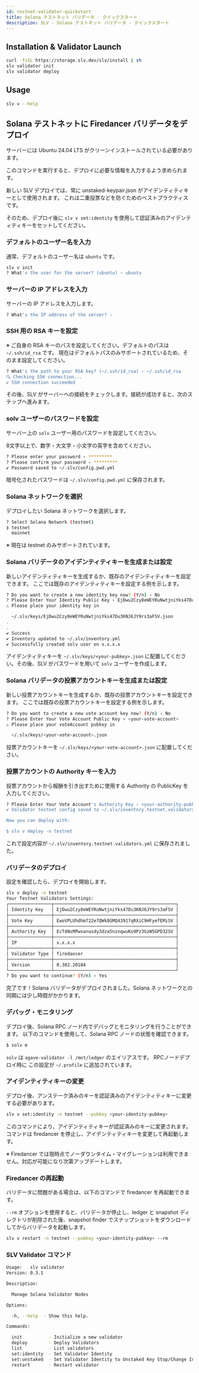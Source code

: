 ```yaml
---
id: testnet-validator-quickstart
title: Solana テストネット バリデータ - クイックスタート
description: SLV - Solana テストネット バリデータ - クイックスタート
---
```


## Installation & Validator Launch

```bash
curl -fsSL https://storage.slv.dev/slv/install | sh
slv validator init
slv validator deploy
```

## Usage

```bash
slv v --help
```

## Solana テストネットに Firedancer バリデータをデプロイ

サーバーには Ubuntu 24.04 LTS がクリーンインストールされている必要があります。

このコマンドを実行すると、デプロイに必要な情報を入力するよう求められます。

新しい SLV デプロイでは、常に unstaked-keypair.json がアイデンティティキーとして使用されます。
これは二重投票などを防ぐためのベストプラクティスです。

そのため、デプロイ後に `slv v set:identity` を使用して認証済みのアイデンティティキーをセットしてください。

### デフォルトのユーザー名を入力

通常、デフォルトのユーザー名は `ubuntu` です。

```bash
slv v init
? What's the user for the server? (ubuntu) › ubuntu
```

### サーバーの IP アドレスを入力

サーバーの IP アドレスを入力します。

```bash
? What's the IP address of the server? ›
```

### SSH 用の RSA キーを設定

※ ご自身の RSA キーのパスを設定してください。デフォルトのパスは `~/.ssh/id_rsa` です。
現在はデフォルトパスのみサポートされているため、そのまま設定してください。

```bash
? What's the path to your RSA key? (~/.ssh/id_rsa) › ~/.ssh/id_rsa
🔍 Checking SSH connection...
✔︎ SSH connection succeeded
```

その後、SLV がサーバーへの接続をチェックします。接続が成功すると、次のステップへ進みます。

### solv ユーザーのパスワードを設定

サーバー上の `solv` ユーザー用のパスワードを設定してください。

8文字以上で、数字・大文字・小文字の英字を含めてください。

```bash
? Please enter your password › *********
? Please confirm your password › *********
✔︎ Password saved to ~/.slv/config.pwd.yml
```

暗号化されたパスワードは `~/.slv/config.pwd.yml` に保存されます。

### Solana ネットワークを選択

デプロイしたい Solana ネットワークを選択します。

```bash
? Select Solana Network (testnet)
❯ testnet
  mainnet
```

※ 現在は testnet のみサポートされています。

### Solana バリデータのアイデンティティキーを生成または設定

新しいアイデンティティキーを生成するか、既存のアイデンティティキーを設定できます。
ここでは既存のアイデンティティキーを設定する例を示します。

```bash
? Do you want to create a new identity key now? (Y/n) › No
? Please Enter Your Identity Public Key › EjDwu2Czy8eWEYRuNwtjniYks47Du3KNJ6JY9rs3aFSV
⚠️ Please place your identity key in

  ~/.slv/keys/EjDwu2Czy8eWEYRuNwtjniYks47Du3KNJ6JY9rs3aFSV.json
.
.
✔︎ Success
✔ Inventory updated to ~/.slv/inventory.yml
✔ Successfully created solv user on x.x.x.x
```

アイデンティティキーを `~/.slv/keys/<your-pubkey>.json` に配置してください。その後、SLV がパスワードを用いて `solv` ユーザーを作成します。

### Solana バリデータの投票アカウントキーを生成または設定

新しい投票アカウントキーを生成するか、既存の投票アカウントキーを設定できます。
ここでは既存の投票アカウントキーを設定する例を示します。

```bash
? Do you want to create a new vote account key now? (Y/n) › No
? Please Enter Your Vote Account Public Key > <your-vote-account>
⚠️ Please place your voteAccount pubkey in

  ~/.slv/keys/<your-vote-account>.json
```

投票アカウントキーを `~/.slv/keys/<your-vote-account>.json` に配置してください。

### 投票アカウントの Authority キーを入力

投票アカウントから報酬を引き出すために使用する Authority の PublicKey を入力してください。

```bash
? Please Enter Your Vote Account's Authority Key › <your-authority-pubkey>
✔︎ Validator testnet config saved to ~/.slv/inventory.testnet.validators.yml

Now you can deploy with:

$ slv v deploy -n testnet
```

これで設定内容が `~/.slv/inventory.testnet.validators.yml` に保存されました。

### バリデータのデプロイ

設定を確認したら、デプロイを開始します。

```bash
slv v deploy -n testnet
Your Testnet Validators Settings:
┌────────────────┬──────────────────────────────────────────────┐
│ Identity Key   │ EjDwu2Czy8eWEYRuNwtjniYks47Du3KNJ6JY9rs3aFSV │
├────────────────┼──────────────────────────────────────────────┤
│ Vote Key       │ EwoVPLUhdhm722e7QWk8GMQ43917qRXiC9HFyefEMiSV │
├────────────────┼──────────────────────────────────────────────┤
│ Authority Key  │ EcT4NsMPwxanusdy3dza5nznqwuKo9Pz3GzW5GPD32SV │
├────────────────┼──────────────────────────────────────────────┤
│ IP             │ x.x.x.x                                      │
├────────────────┼──────────────────────────────────────────────┤
│ Validator Type │ firedancer                                   │
├────────────────┼──────────────────────────────────────────────┤
│ Version        │ 0.302.20104                                  │
└────────────────┴──────────────────────────────────────────────┘
? Do you want to continue? (Y/n) › Yes
```

完了です！Solana バリデータがデプロイされました。Solana ネットワークとの同期には少し時間がかかります。

### デバッグ・モニタリング

デプロイ後、Solana RPC ノード内でデバッグとモニタリングを行うことができます。
以下のコマンドを使用して、Solana RPC ノードの状態を確認できます。

```bash
$ solv m
```

`solv` は `agave-validator -l /mnt/ledger` のエイリアスです。
RPCノードデプロイ時に この設定が `~/.profile` に追加されています。


### アイデンティティキーの変更

デプロイ後、アンステーク済みのキーを認証済みのアイデンティティキーに変更する必要があります。

```bash
slv v set:identity -n testnet --pubkey <your-identity-pubkey>
```

このコマンドにより、アイデンティティキーが認証済みのキーに変更されます。
コマンドは firedancer を停止し、アイデンティティキーを変更して再起動します。

※ Firedancer では現時点でノーダウンタイム・マイグレーションは利用できません。対応が可能になり次第アップデートします。

### Firedancer の再起動

バリデータに問題がある場合は、以下のコマンドで firedancer を再起動できます。

`--rm` オプションを使用すると、バリデータが停止し、ledger と snapshot ディレクトリが削除された後、snapshot finder でスナップショットをダウンロードしてからバリデータを起動します。

```bash
slv v restart -n testnet --pubkey <your-identity-pubkey> --rm
```

### SLV Validator コマンド

```bash
Usage:   slv validator
Version: 0.3.1

Description:

  Manage Solana Validator Nodes

Options:

  -h, --help  - Show this help.

Commands:

  init          - Initialize a new validator
  deploy        - Deploy Validators
  list          - List validators
  set:identity  - Set Validator Identity
  set:unstaked  - Set Validator Identity to Unstaked Key Stop/Change Identity/Start
  restart       - Restart validator
```

